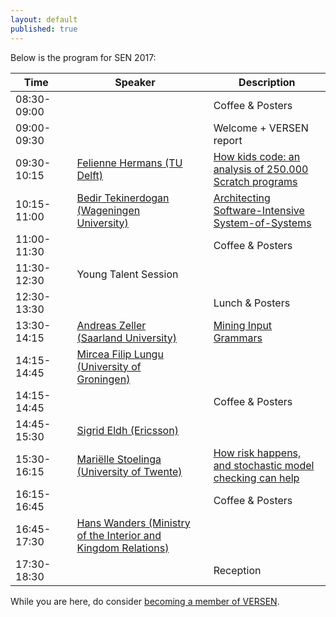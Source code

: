 ```yaml
---
layout: default
published: true
---
```


Below is the program for SEN 2017:

| Time |    | Speaker |    | Description |
|----- |----| ------  |----| ---------- |
| 08:30-09:00 | | | | Coffee & Posters |
| 09:00-09:30 | | | | Welcome + VERSEN report |
| 09:30-10:15 | | [Felienne Hermans (TU Delft)](./hermans) | | [How kids code: an analysis of 250.000 Scratch programs](./hermans) |
| 10:15-11:00 | | [Bedir Tekinerdogan (Wageningen University)](./tekinerdogan) | | [Architecting Software-Intensive System-of-Systems](./tekinerdogan) |
| 11:00-11:30 | | | | Coffee & Posters | 
| 11:30-12:30 | | Young Talent Session | | | 
| 12:30-13:30 | | | | Lunch & Posters |
| 13:30-14:15 | | [Andreas Zeller (Saarland University)](./zeller) | | [Mining Input Grammars](./zeller) | 
| 14:15-14:45 | | [Mircea Filip Lungu (University of Groningen)](./lungu) | | |
| 14:15-14:45 | | | | Coffee & Posters |
| 14:45-15:30 | | [Sigrid Eldh (Ericsson)](./eldh) | | |
| 15:30-16:15 | | [Mariëlle Stoelinga (University of Twente)](./stoelinga)	| | [How risk happens, and stochastic model checking can help](./stoelinga) |
| 16:15-16:45 | | | | Coffee & Posters |
| 16:45-17:30 | | [Hans Wanders (Ministry of the Interior and Kingdom Relations)](./wanders)	| | |
| 17:30-18:30 | | |	| Reception |




While you are here, do consider [becoming a member of VERSEN](http://www.versen.nl/register).
